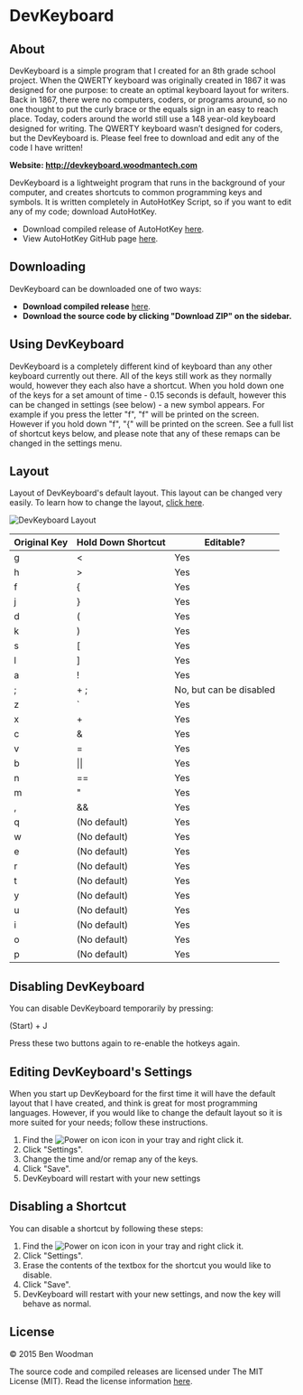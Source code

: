 # DevKeyboard

## About

DevKeyboard is a simple program that I created for an 8th grade school project. When the QWERTY keyboard was originally created in 1867 it was designed for one purpose: to create an optimal keyboard layout for writers. Back in 1867, there were no computers, coders, or programs around, so no one thought to put the curly brace or the equals sign in an easy to reach place. Today, coders around the world still use a 148 year-old keyboard designed for writing. The QWERTY keyboard wasn’t designed for coders, but the DevKeyboard is. Please feel free to download and edit any of the code I have written!

<b>Website: http://devkeyboard.woodmantech.com</b>

DevKeyboard is a lightweight program that runs in the background of your computer, and creates shortcuts to common programming keys and symbols. It is written completely in AutoHotKey Script, so if you want to edit any of my code; download AutoHotKey.

* Download compiled release of AutoHotKey <a href="http://www.autohotkey.com/" target="_blank">here</a>.
* View AutoHotKey GitHub page <a href="https://github.com/AutoHotkey/AutoHotkey" target="_blank">here</a>.

## Downloading

DevKeyboard can be downloaded one of two ways:

* <b>Download compiled release</b> <a href="https://github.com/babin101/DevKeyboard/releases" target="_blank">here</a>.
* <b>Download the source code by clicking "Download ZIP" on the sidebar.</b>

## Using DevKeyboard 

DevKeyboard is a completely different kind of keyboard than any other keyboard currently out there. All of the keys still work as they normally would, however they each also have a shortcut. When you hold down one of the keys for a set amount of time - 0.15 seconds is default, however this can be changed in settings (see below) - a new symbol appears. For example if you press the letter "f", "f" will be printed on the screen. However if you hold down "f", "{" will be printed on the screen. See a full list of shortcut keys below, and please note that any of these remaps can be changed in the settings menu.

## Layout

Layout of DevKeyboard's default layout. This layout can be changed very easily. To learn how to change the layout, [click here](https://github.com/babin101/DevKeyboard#editing-devkeyboards-settings).

![DevKeyboard Layout](http://devkeyboard.woodmantech.com/assets/images/layout.png)

| Original Key  | Hold Down Shortcut | Editable? |
| ------------- | ------------------ | ----------|
| g  | < | Yes |
| h  | > | Yes |
| f  | { | Yes |
| j  | } | Yes |
| d  | ( | Yes |
| k  | ) | Yes |
| s  | [ | Yes |
| l  | ] | Yes |
| a  | ! | Yes |
| ;  | <End> + ; | No, but can be disabled |
| z  | ` | Yes |
| x  | + | Yes |
| c  | & | Yes |
| v  | = | Yes |
| b  | &#124;&#124; | Yes |
| n  | == | Yes |
| m  | " | Yes |
| ,  | && | Yes |
| q  | (No default) | Yes |
| w  | (No default) | Yes |
| e  | (No default) | Yes |
| r  | (No default) | Yes |
| t  | (No default) | Yes |
| y  | (No default) | Yes |
| u  | (No default) | Yes |
| i  | (No default) | Yes |
| o  | (No default) | Yes |
| p  | (No default) | Yes |

## Disabling DevKeyboard

You can disable DevKeyboard temporarily by pressing:

(Start) + J

Press these two buttons again to re-enable the hotkeys again.



## Editing DevKeyboard's Settings

When you start up DevKeyboard for the first time it will have the default layout that I have created, and think is great for most programming languages. However, if you would like to change the default layout so it is more suited for your needs; follow these instructions.

1. Find the ![Power on icon](https://raw.githubusercontent.com/babin101/DevKeyboard/master/Power-ON.ico) icon in your tray and right click it.
1. Click "Settings".
1. Change the time and/or remap any of the keys.
1. Click "Save".
1. DevKeyboard will restart with your new settings

## Disabling a Shortcut

You can disable a shortcut by following these steps:

1. Find the ![Power on icon](https://raw.githubusercontent.com/babin101/DevKeyboard/master/Power-ON.ico) icon in your tray and right click it.
1. Click "Settings".
1. Erase the contents of the textbox for the shortcut you would like to disable.
1. Click "Save".
1. DevKeyboard will restart with your new settings, and now the key will behave as normal.

## License

© 2015 Ben Woodman

The source code and compiled releases are licensed under The MIT License (MIT). Read the license information [here](https://github.com/babin101/DevKeyboard/blob/master/LICENSE.md).

